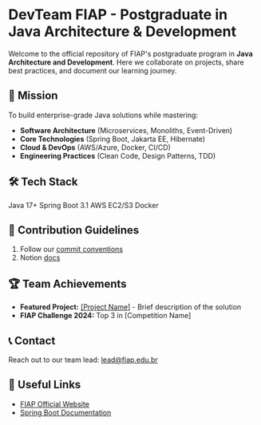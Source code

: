 <h1>DevTeam FIAP - Postgraduate in Java Architecture & Development</h1>
<p>Welcome to the official repository of FIAP's postgraduate program in <strong>Java Architecture and Development</strong>. 
Here we collaborate on projects, share best practices, and document our learning journey.</p>
<h2>🎯 Mission</h2>
<p>To build enterprise-grade Java solutions while mastering:</p>
<ul>
    <li><strong>Software Architecture</strong> (Microservices, Monoliths, Event-Driven)</li>
    <li><strong>Core Technologies</strong> (Spring Boot, Jakarta EE, Hibernate)</li>
    <li><strong>Cloud & DevOps</strong> (AWS/Azure, Docker, CI/CD)</li>
    <li><strong>Engineering Practices</strong> (Clean Code, Design Patterns, TDD)</li>
</ul>

<h2>🛠️ Tech Stack</h2>
<span class="badge" >Java 17+</span>
<span class="badge" >Spring Boot 3.1</span>
<span class="badge" >AWS EC2/S3</span>
<span class="badge">Docker</span>

<div>
    <h2>🚦 Contribution Guidelines</h2>
    <ol>
        <li>Follow our <a href="/docs/CONTRIBUTING.md">commit conventions</a></li>
      <li>Notion <a href="https://www.notion.so/FIAP-1e9fda9895da80cfb213cd4238d5992d?pvs=4">docs</a></li>
    </ol>
</div>

<h2>🏆 Team Achievements</h2>
<ul>
    <li><strong>Featured Project:</strong> <a href="#">[Project Name]</a> - Brief description of the solution</li>
    <li><strong>FIAP Challenge 2024:</strong> Top 3 in [Competition Name]</li>
    <!-- Add more achievements -->
</ul>

<h2>📞 Contact</h2>
<p>Reach out to our team lead: <a href="mailto:lead@fiap.edu.br">lead@fiap.edu.br</a></p>

<h2>🔗 Useful Links</h2>
<ul>
    <li><a href="https://www.fiap.com.br" target="_blank">FIAP Official Website</a></li>
    <li><a href="https://spring.io/projects/spring-boot" target="_blank">Spring Boot Documentation</a></li>
</ul>
